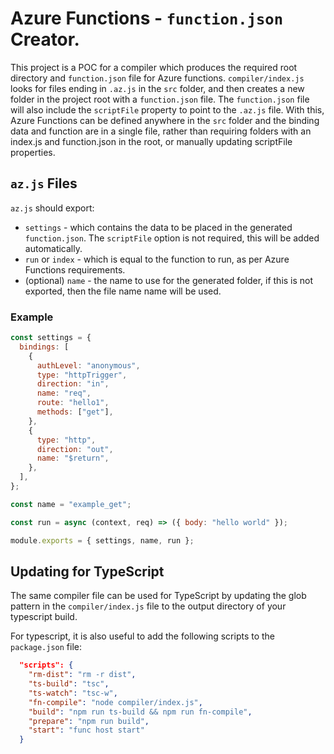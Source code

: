 # Azure Functions - `function.json` Creator.

This project is a POC for a compiler which produces the required root directory and `function.json` file for Azure functions.
`compiler/index.js` looks for files ending in `.az.js` in the `src` folder, and then creates a new folder in the project root with a `function.json` file.
The `function.json` file will also include the `scriptFile` property to point to the `.az.js` file.
With this, Azure Functions can be defined anywhere in the `src` folder and the binding data and function are in a single file, rather than requiring folders with an index.js and function.json in the root, or manually updating scriptFile properties.

## `az.js` Files

`az.js` should export:

- `settings` - which contains the data to be placed in the generated `function.json`. The `scriptFile` option is not required, this will be added automatically.
- `run` or `index` - which is equal to the function to run, as per Azure Functions requirements.
- (optional) `name` - the name to use for the generated folder, if this is not exported, then the file name name will be used.

### Example

```javascript
const settings = {
  bindings: [
    {
      authLevel: "anonymous",
      type: "httpTrigger",
      direction: "in",
      name: "req",
      route: "hello1",
      methods: ["get"],
    },
    {
      type: "http",
      direction: "out",
      name: "$return",
    },
  ],
};

const name = "example_get";

const run = async (context, req) => ({ body: "hello world" });

module.exports = { settings, name, run };
```

## Updating for TypeScript

The same compiler file can be used for TypeScript by updating the glob pattern in the `compiler/index.js` file to the output directory of your typescript build.

For typescript, it is also useful to add the following scripts to the `package.json` file:

```json
  "scripts": {
    "rm-dist": "rm -r dist",
    "ts-build": "tsc",
    "ts-watch": "tsc-w",
    "fn-compile": "node compiler/index.js",
    "build": "npm run ts-build && npm run fn-compile",
    "prepare": "npm run build",
    "start": "func host start"
  }
```
